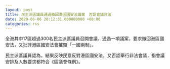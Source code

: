 ```yaml
---
layout: post
title: 民主派區議員通過撤回港區國安法議案　否認會議非法
date: 2020-06-06 20:12:31.000000000 +08:00
categories: rss
---
```


全港其中17區超過300名民主派區議員召開會議，通過一項議案，要求撤回港區國安法，又批評港區國安法會摧毀「一國兩制」。

民主派區議員認為，結果反映民意反對港區國安法，又否認舉行非法會議，指會議安排及人數要求都符合《區議會條例》。
